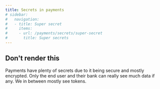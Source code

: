 ```yaml
---
title: Secrets in payments
# sidebar:
#   navigation:
#   - title: Super secret
#     items:
#     - url: /payments/secrets/super-secret
#       title: Super secrets
---
```


## Don't render this

Payments have plenty of secrets due to it being secure and mostly encrypted.
Only the end user and their bank can really see much data if any.
We in between mostly see tokens.
